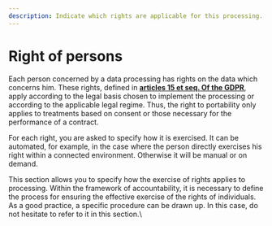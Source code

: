 ```yaml
---
description: Indicate which rights are applicable for this processing.
---
```


# Right of persons

Each person concerned by a data processing has rights on the data which concerns him. These rights, defined in [**articles 15 et seq. Of the GDPR**](https://gdpr-info.eu/art-15-gdpr/), apply according to the legal basis chosen to implement the processing or according to the applicable legal regime. Thus, the right to portability only applies to treatments based on consent or those necessary for the performance of a contract.

For each right, you are asked to specify how it is exercised. It can be automated, for example, in the case where the person directly exercises his right within a connected environment. Otherwise it will be manual or on demand.

This section allows you to specify how the exercise of rights applies to processing. Within the framework of accountability, it is necessary to define the process for ensuring the effective exercise of the rights of individuals. As a good practice, a specific procedure can be drawn up. In this case, do not hesitate to refer to it in this section.\
